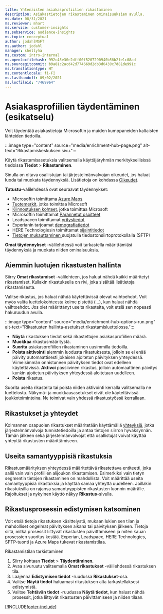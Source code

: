 ```yaml
---
title: Yhtenäisten asiakasprofiilien rikastaminen
description: Asiakastietojen rikastaminen ominaisuuksien avulla.
ms.date: 08/31/2021
ms.reviewer: mhart
ms.service: customer-insights
ms.subservice: audience-insights
ms.topic: conceptual
author: jodahlMSFT
ms.author: jodahl
manager: shellyha
ms.custom: intro-internal
ms.openlocfilehash: 992c45e30e2dff00f5207290940b56b2fe1c08ad
ms.sourcegitcommit: b9a81c2acd42d774669d2db3d0430c7d81de991c
ms.translationtype: HT
ms.contentlocale: fi-FI
ms.lasthandoff: 09/02/2021
ms.locfileid: "7469964"
---
```

# <a name="enrichment-for-customer-profiles-preview"></a>Asiakasprofiilien täydentäminen (esikatselu)

Voit täydentää asiakastietoja Microsoftin ja muiden kumppaneiden kaltaisten lähteiden tiedoilla.

:::image type="content" source="media/enrichment-hub-page.png" alt-text="Rikastamiskeskuksen sivu.":::

Käytä rikastamisasetuksia valitsemalla käyttäjäryhmän merkityksellisissä tiedoissa **Tiedot** > **Rikastaminen**.  

Sinulla on oltava osallistujan tai järjestelmänvalvojan oikeudet, jos haluat luoda tai muokata täydennyksiä. Lisätietoja on kohdassa [Oikeudet](permissions.md).

**Tutustu**-välilehdessä ovat seuraavat täydennykset:

- Microsoftin toimittama [Azure Maps](enrichment-azure-maps.md)
- [Tuotemerkit](enrichment-microsoft.md), jotka toimittaa Microsoft
- [Kiinnostuksen kohteet](enrichment-microsoft.md), jotka toimittaa Microsoft
- Microsoftin toimittamat [Parannetut osoitteet](enrichment-enhanced-addresses.md)
- Leadspacen toimittamat [yritystiedot](enrichment-leadspace.md)
- Experianin tarjoamat [demografiatiedot](enrichment-experian.md)
- HERE Technologiesin toimittamat [sijaintitiedot](enrichment-here.md)
- [Tietojen mukauttaminen ](enrichment-SFTP-custom-import.md) suojatulla tiedostonsiirtoprotokollalla (SFTP)

**Omat täydennykset** -välilehdessä voit tarkastella määrittämiäsi täydennyksiä ja muokata niiden ominaisuuksia.

## <a name="manage-existing-enrichments"></a>Aiemmin luotujen rikastusten hallinta

Siirry **Omat rikastamiset** -välilehteen, jos haluat nähdä kaikki määritetyt rikastamiset. Kullakin rikastuksella on rivi, joka sisältää lisätietoja rikastamisesta.

Valitse rikastus, jos haluat nähdä käytettävissä olevat vaihtoehdot. Voit myös valita luettelokohteesta kolme pistettä (...), kun haluat nähdä vaihtoehdot. Jos olet määrittänyt useita rikasteita, voit etsiä sen nopeasti hakuruudun avulla.

:::image type="content" source="media/enrichment-hub-options-run.png" alt-text="Rikastusten hallinta-asetukset rikastamisluettelossa.":::

- **Näytä** rikastuksen tiedot sekä rikastettujen asiakasprofiilien määrä.
- **Muokkaa** rikastusmääritystä.
- **Suorita** asiakasprofiilien rikastaminen uusimmilla tiedoilla.
- **Poista aktivointi** aiemmin luodusta rikastuksesta, jolloin se ei enää päivity automaattisesti jokaisen ajoitetun päivityksen yhteydessä. Viimeisimmän onnistuneen päivityksen tiedot ovat edelleen käytettävissä. **Aktivoi** passiivinen rikastus, jolloin automaattinen päivitys kunkin ajoitetun päivityksen yhteydessä aloitetaan uudelleen.
- **Poista** rikastus.

Suorita useita rikasteita tai poista niiden aktivointi kerralla valitsemalla ne luettelosta. Näkymä- ja muokkausasetukset eivät ole käytettävissä joukkotoimintoina. Ne toimivat vain yhdessä rikastustyössä kerrallaan.

## <a name="enrichments-and-connections"></a>Rikastukset ja yhteydet

Kolmannen osapuolen rikastukset määritetään käyttämällä [yhteyksiä](connections.md), jotka järjestelmänvalvoja tunnistetiedoilla ja antaa tietojen siirron hyväksynnän. Tämän jälkeen sekä järjestelmänvalvojat että osallistujat voivat käyttää yhteyttä rikastusten määrittämiseen.  

## <a name="multiple-enrichments-of-the-same-type"></a>Useita samantyyppisiä rikastuksia

Rikastusmäärityksen yhteydessä määritettävä rikastettava entiteetti, joka sallii vain vain profiilien alijoukon rikastamisen. Esimerkiksi vain tietyn segmentin tietojen rikastaminen on mahdollista. Voit määrittää useita samantyyppisiä rikastuksia ja käyttää samaa yhteyttä uudelleen. Joillakin rikastuksilla on rajansa samantyyppisten rikastusten luonnin määrälle. Rajoitukset ja nykyinen käyttö näkyy **Rikastus**-sivulla.

## <a name="see-the-progress-of-the-enrichment-process"></a>Rikastusprosessin edistymisen katsominen

Voit etsiä tietoja rikastuksen käsittelystä, mukaan lukien sen tilan ja mahdolliset ongelmat päivityksen aikana tai päivityksen jälkeen. Tietoja siitä, mitkä prosessit liittyvät rikastusten päivittämiseen ja miten kauan prosessien suoritus kestää. Experian, Leadspace, HERE Technologies, SFTP-tuonti ja Azure Maps tukevat rikastamistilaa.

Rikastamistilan tarkistaminen

1. Siirry kohtaan **Tiedot** > **Täydentäminen**. 
1. Avaa sivuruutu valitsemalla **Omat rikastukset** -välilehdessä rikastuksen tila. 
1. Laajenna **Edistymisen tiedot** -ruudussa **Rikastukset**-osa. 
1. Valitse **Näytä tiedot** haluamasi rikastuksen alta tarkastellaksesi edistymistä. 
1. Valitse **Tehtävän tiedot** -ruudussa **Näytä tiedot**, kun haluat nähdä prosessit, jotka liittyvät rikastusten päivittämiseen ja niiden tilaan. 

[!INCLUDE[footer-include](../includes/footer-banner.md)]
